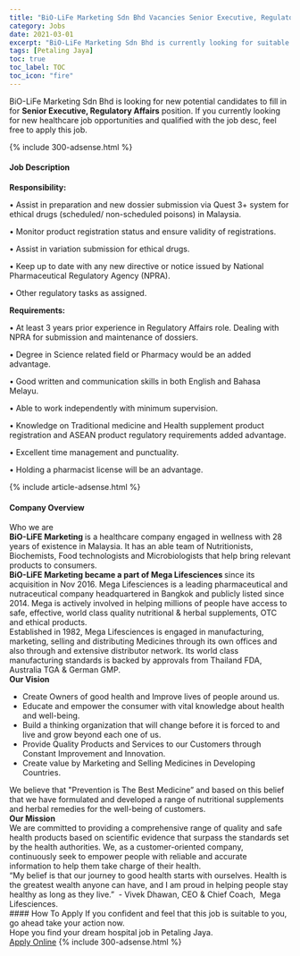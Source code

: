 ```yaml
---
title: "BiO-LiFe Marketing Sdn Bhd Vacancies Senior Executive, Regulatory Affairs" 
category: Jobs 
date: 2021-03-01 
excerpt: "BiO-LiFe Marketing Sdn Bhd is currently looking for suitable person to fill in the Senior Executive, Regulatory Affairs which positioned at Petaling Jaya" 
tags: [Petaling Jaya] 
toc: true 
toc_label: TOC 
toc_icon: "fire" 
--- 
```


<p>BiO-LiFe Marketing Sdn Bhd is looking for new potential candidates to fill in for <b>Senior Executive, Regulatory Affairs</b> position. If you currently looking for new healthcare job opportunities and qualified with the job desc, feel free to apply this job.
</p>{% include 300-adsense.html %} 
<div><div><h4>Job Description</h4></div><div><div><span><div><p><strong>Responsibility:</strong></p><p>&#8226;	Assist in preparation and new dossier submission via Quest 3+ system for ethical drugs (scheduled/ non-scheduled poisons) in Malaysia.&#160;</p><p>&#8226;	Monitor product registration status and ensure validity of registrations.</p><p>&#8226;	Assist in variation submission for ethical drugs.&#160;</p><p>&#8226;	Keep up to date with any new directive or notice issued by National Pharmaceutical Regulatory Agency (NPRA).</p><p>&#8226;	Other regulatory tasks as assigned.</p><p><strong>Requirements:</strong></p><p>&#8226;	At least 3 years prior experience in Regulatory Affairs role. Dealing with NPRA for submission and maintenance of dossiers.</p><p>&#8226;	Degree in Science related field or Pharmacy would be an added advantage.</p><p>&#8226;	Good written and communication skills in both English and Bahasa Melayu.</p><p>&#8226;	Able to work independently with minimum supervision.</p><p>&#8226;	Knowledge on Traditional medicine and Health supplement product registration and ASEAN product regulatory requirements added advantage.</p><p>&#8226;	Excellent time management and punctuality.</p><p>&#8226;	Holding a pharmacist license will be an advantage.</p></div></span></div></div></div> 
{% include article-adsense.html %} 
<div><div><h4>Company Overview</h4></div><div><div><span><div><div>
<div>Who we are</div>
<div><strong>BiO-LiFE Marketing&#160;</strong>is a healthcare company engaged in wellness with 28 years of existence in Malaysia. It has an able team of Nutritionists, Biochemists, Food technologists and Microbiologists that help bring relevant products to consumers.</div>
<div><strong>BiO-LiFE Marketing became a part of Mega Lifesciences&#160;</strong>since its acquisition in Nov 2016. Mega Lifesciences is a leading pharmaceutical and nutraceutical company headquartered in Bangkok and publicly listed since 2014. Mega is actively involved in helping millions of people have access to safe, effective, world class quality nutritional &amp; herbal supplements, OTC and ethical products.</div>
<div>Established in 1982, Mega Lifesciences is engaged in manufacturing, marketing, selling and distributing Medicines through its own offices and also through and extensive distributor network. Its world class manufacturing standards is backed by approvals from Thailand FDA, Australia TGA &amp; German GMP.</div>
<div><strong>Our Vision</strong></div>
<ul>
<li>Create Owners of good health and Improve lives of people around us.</li>
<li>Educate and empower the consumer with vital knowledge about health and well-being.</li>
<li>Build a thinking organization that will change before it is forced to and live and grow beyond each one of us.</li>
<li>Provide Quality Products and Services to our Customers through Constant Improvement and Innovation.</li>
<li>Create value by Marketing and Selling Medicines in Developing Countries.</li>
</ul>
<div>We believe that "Prevention is The Best Medicine&#8221; and based on this belief that we have formulated and developed a range of nutritional supplements and herbal remedies for the well-being of customers.</div>
<div><strong>Our Mission</strong></div>
<div>We are committed to providing a comprehensive range of quality and safe health products based on scientific evidence that surpass the standards set by the health authorities. We, as a customer-oriented company, continuously seek to empower people with reliable and accurate information to help them take charge of their health.</div>
<div>&#8220;My belief is that our journey to good health starts with ourselves. Health is the greatest wealth anyone can have, and I am proud in helping people stay healthy as long as they live.&#8221;&#160; -&#160;Vivek Dhawan, CEO &amp; Chief Coach, &#160;Mega Lifesciences.</div>
</div></div></span></div></div></div> 
#### How To Apply 
If you confident and feel that this job is suitable to you, go ahead take your action now. <br/> 
Hope you find your dream hospital job in Petaling Jaya. <br/> 
<a href="https://www.jobstreet.com.my/en/job/senior-executive-regulatory-affairs-4493437?jobId=jobstreet-my-job-4493437" class="btn btn--warning" target="_blank" rel="nofollow noopenner">Apply Online</a> 
{% include 300-adsense.html %} 